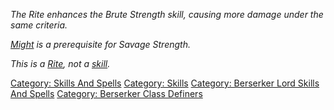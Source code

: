 *The Rite enhances the Brute Strength skill, causing more damage under
the same criteria.*

*[Might](Might "wikilink") is a prerequisite for Savage Strength.*

*This is a [Rite](Rites.md "wikilink"), not a
[skill](:Category:_Skills.md "wikilink").*

[Category: Skills And Spells](Category:_Skills_And_Spells "wikilink")
[Category: Skills](Category:_Skills "wikilink") [Category: Berserker
Lord Skills And
Spells](Category:_Berserker_Lord_Skills_And_Spells "wikilink")
[Category: Berserker Class
Definers](Category:_Berserker_Class_Definers "wikilink")
